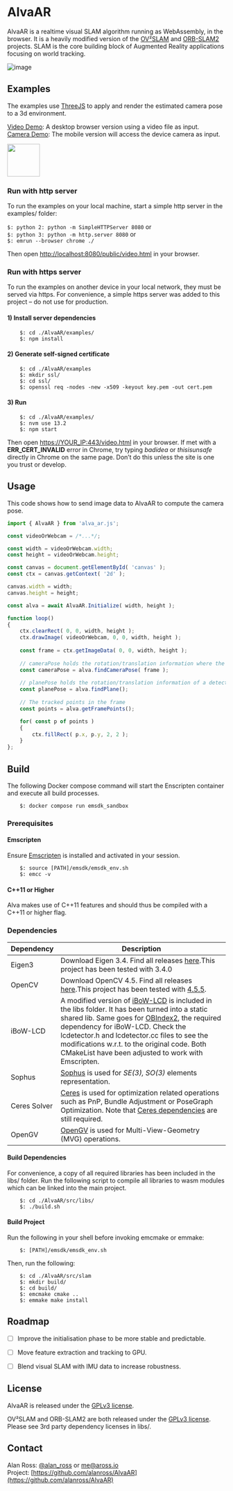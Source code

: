 # AlvaAR

AlvaAR is a realtime visual SLAM algorithm running as WebAssembly, in the browser. It is a heavily modified version of the [OV²SLAM](https://github.com/ov2slam/ov2slam) and [ORB-SLAM2](https://github.com/raulmur/ORB_SLAM2) projects. SLAM is the core building block of Augmented Reality applications focusing on world tracking.

![image](examples/public/assets/image.gif)


## Examples
The examples use [ThreeJS](https://threejs.org/) to apply and render the estimated camera pose to a 3d environment.  

[Video Demo](https://alanross.github.io/AlvaAR/examples/public/video.html): A desktop browser version using a video file as input.  
[Camera Demo](https://alanross.github.io/AlvaAR/examples/public/camera.html): The mobile version will access the device camera as input.

<img width="75" src="examples/public/assets/qr.png">

### Run with http server
To run the examples on your local machine, start a simple http server in the examples/ folder:

`$: python 2: python -m SimpleHTTPServer 8080` or   
`$: python 3: python -m http.server 8080` or  
`$: emrun --browser chrome ./`

Then open [http://localhost:8080/public/video.html](http://localhost:8080/public/video.html]) in your browser.

### Run with https server
To run the examples on another device in your local network, they must be served via https. For convenience, a simple https server was added to this project – do not use for production.

#### 1) Install server dependencies
```
    $: cd ./AlvaAR/examples/
    $: npm install
```

#### 2) Generate self-signed certificate
```
    $: cd ./AlvaAR/examples
    $: mkdir ssl/
    $: cd ssl/
    $: openssl req -nodes -new -x509 -keyout key.pem -out cert.pem
```

#### 3) Run
```
    $: cd ./AlvaAR/examples/
    $: nvm use 13.2
    $: npm start
``` 
Then open [https://YOUR_IP:443/video.html](https://YOUR_IP:443/video.html]) in your browser.
If met with a <b>ERR_CERT_INVALID</b> error in Chrome,
try typing <i>badidea</i> or <i>thisisunsafe</i> directly in Chrome on the same page.
Don’t do this unless the site is one you trust or develop.


## Usage

This code shows how to send image data to AlvaAR to compute the camera pose.

```javascript
import { AlvaAR } from 'alva_ar.js';

const videoOrWebcam = /*...*/;

const width = videoOrWebcam.width;
const height = videoOrWebcam.height;

const canvas = document.getElementById( 'canvas' );
const ctx = canvas.getContext( '2d' );

canvas.width = width;
canvas.height = height;

const alva = await AlvaAR.Initialize( width, height );

function loop()
{
    ctx.clearRect( 0, 0, width, height );
    ctx.drawImage( videoOrWebcam, 0, 0, width, height );
    
    const frame = ctx.getImageData( 0, 0, width, height );
    
    // cameraPose holds the rotation/translation information where the camera is estimated to be
    const cameraPose = alva.findCameraPose( frame );
    
    // planePose holds the rotation/translation information of a detected plane
    const planePose = alva.findPlane();
    
    // The tracked points in the frame
    const points = alva.getFramePoints();

    for( const p of points )
    {
        ctx.fillRect( p.x, p.y, 2, 2 );
    }
};
```


## Build

The following Docker compose command will start the Enscripten container and execute all build processes.

```
    $: docker compose run emsdk_sandbox
```

### Prerequisites

#### Emscripten
Ensure [Emscripten](https://emscripten.org/docs/getting_started/Tutorial.html) is installed and activated in your session.

```
    $: source [PATH]/emsdk/emsdk_env.sh 
    $: emcc -v
```

#### C++11 or Higher
Alva makes use of C++11 features and should thus be compiled with a C++11 or higher flag.

### Dependencies

| Dependency             | Description                                                                                                                                                                                                                                                                                                                                                                                                                         |
|------------------------|-------------------------------------------------------------------------------------------------------------------------------------------------------------------------------------------------------------------------------------------------------------------------------------------------------------------------------------------------------------------------------------------------------------------------------------|
| Eigen3                 | Download Eigen 3.4. Find all releases [here](https://eigen.tuxfamily.org/index.php?title=Main_Page).This project has been tested with 3.4.0                                                                                                                                                                                                                                                                                         |
| OpenCV                 | Download OpenCV 4.5. Find all releases [here](https://opencv.org/releases/).This project has been tested with [4.5.5](https://github.com/opencv/opencv/archive/4.5.5.zip).                                                                                                                                                                                                                                                          |
| iBoW-LCD               | A modified version of [iBoW-LCD](https://github.com/emiliofidalgo/ibow-lcd) is included in the libs folder. It has been turned into a static shared lib. Same goes for [OBIndex2](https://github.com/emiliofidalgo/obindex2), the required dependency for iBoW-LCD. Check the lcdetector.h and lcdetector.cc files to see the modifications w.r.t. to the original code. Both CMakeList have been adjusted to work with Emscripten. |
| Sophus                 | [Sophus](https://github.com/strasdat/Sophus) is used for _*SE(3), SO(3)*_ elements representation.                                                                                                                                                                                                                                                                                                                                  |
| Ceres Solver           | [Ceres](https://github.com/ceres-solver/ceres-solver) is used for optimization related operations such as PnP, Bundle Adjustment or PoseGraph Optimization. Note that [Ceres dependencies](http://ceres-solver.org/installation.html) are still required.                                                                                                                                                                           |
| OpenGV                 | [OpenGV](https://github.com/laurentkneip/opengv) is used for Multi-View-Geometry (MVG) operations.                                                                                                                                                                                                                                                                                                                                  |

#### Build Dependencies
For convenience, a copy of all required libraries has been included in the libs/ folder. Run the following script to compile all libraries to wasm modules which can be linked into the main project.

```
    $: cd ./AlvaAR/src/libs/
    $: ./build.sh
```

#### Build Project

Run the following in your shell before invoking emcmake or emmake:

```
    $: [PATH]/emsdk/emsdk_env.sh
```

Then, run the following:

```
    $: cd ./AlvaAR/src/slam
    $: mkdir build/
    $: cd build/
    $: emcmake cmake .. 
    $: emmake make install
```


## Roadmap
- [ ] Improve the initialisation phase to be more stable and predictable.
- [ ] Move feature extraction and tracking to GPU.
- [ ] Blend visual SLAM with IMU data to increase robustness. 


## License

AlvaAR is released under the [GPLv3 license](https://www.gnu.org/licenses/gpl-3.0.txt).  

OV²SLAM and ORB-SLAM2 are both released under the [GPLv3 license](https://www.gnu.org/licenses/gpl-3.0.txt). Please see 3rd party dependency licenses in libs/.


## Contact

Alan Ross: [@alan_ross](https://twitter.com/alan_ross) or [me@aross.io]()  
Project: [https://github.com/alanross/AlvaAR](https://github.com/alanross/AlvaAR)
